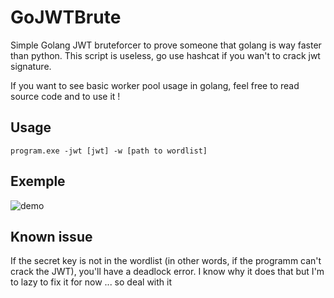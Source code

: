 # GoJWTBrute


Simple Golang JWT bruteforcer to prove someone that golang is way faster than python.
This script is useless, go use hashcat if you wan't to crack jwt signature.

If you want to see basic worker pool usage in golang, feel free to read source code and to use it !

## Usage

```
program.exe -jwt [jwt] -w [path to wordlist]
```

## Exemple

![demo](https://i.ibb.co/yhzn9CT/Screenshot-6.png)


## Known issue

If the secret key is not in the wordlist (in other words, if the programm can't crack the JWT), you'll have a deadlock error. I know why it does that but I'm to lazy to fix it for now ... so deal with it